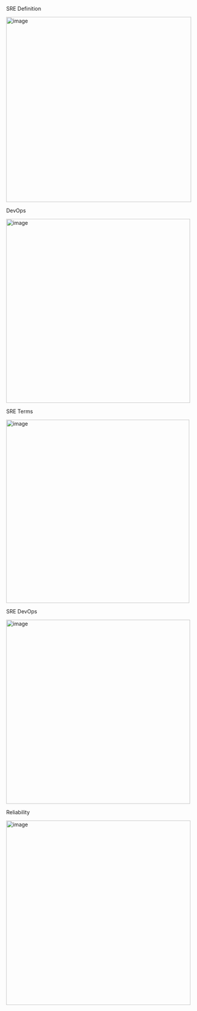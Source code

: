 SRE Definition

<img width="497" alt="image" src="https://github.com/adityasneo/SRE/assets/128022129/76d6a6f3-bcb6-4b3e-8eee-9d5024fda654">

DevOps

<img width="494" alt="image" src="https://github.com/adityasneo/SRE/assets/128022129/acb0553c-ff2e-4922-a29d-819952a03bbe">

SRE Terms

<img width="492" alt="image" src="https://github.com/adityasneo/SRE/assets/128022129/dc18d3eb-176b-42a9-bcce-1c0eb7bc2964">

SRE DevOps

<img width="494" alt="image" src="https://github.com/adityasneo/SRE/assets/128022129/5daf41fb-8242-475a-bd63-6b9cad9b4ea5">

Reliability

<img width="495" alt="image" src="https://github.com/adityasneo/SRE/assets/128022129/25d1d60e-0046-4daf-819b-30208a9d8243">


